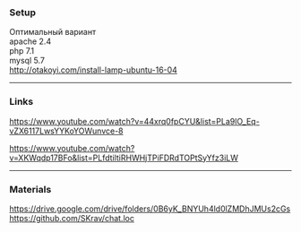 ### Setup
Оптимальный вариант  
apache 2.4  
php 7.1  
mysql 5.7  
http://otakoyi.com/install-lamp-ubuntu-16-04

---
### Links
https://www.youtube.com/watch?v=44xrq0fpCYU&list=PLa9lO_Eq-vZX6117LwsYYKoYOWunvce-8

https://www.youtube.com/watch?v=XKWqdp17BFo&list=PLfdtiltiRHWHjTPiFDRdTOPtSyYfz3iLW

---
### Materials
https://drive.google.com/drive/folders/0B6yK_BNYUh4ld0lZMDhJMUs2cGs
https://github.com/SKrav/chat.loc
